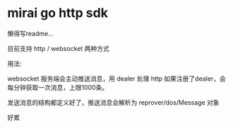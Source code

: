 # mirai go http sdk

懒得写readme...

目前支持 http / websocket 两种方式

用法:

websocket 服务端会主动推送消息，用 dealer 处理
http 如果注册了dealer，会每分钟获取一次消息，上限1000条。

发送消息的结构都定义好了，推送消息会解析为 reprover/dos/Message 对象

好累
